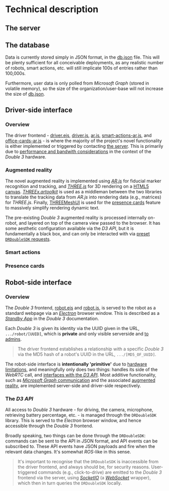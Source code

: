 # Technical description
## The server
## The database
Data is currently stored simply in JSON format, in the [db.json](db/db.json) file. This will be plenty sufficient for all conceivable deployments, as any realistic number of robots, smart actions, etc. will still implicate 100s of entries rather than 100,000s.

Furthermore, user data is only polled from *Microsoft Graph* (stored in volatile memory), so the size of the organization/user-base will not increase the size of [db.json](db/db.json). 

## Driver-side interface
### Overview
The driver frontend - [driver.ejs](#views/driver.ejs), [driver.js](#public/driver.js), [ar.js](#public/ar.js), [smart-actions-ar.js](#public/smart-actions-ar.js), and [office-cards-ar.js](#public/office-cards-ar.js) - is where the majority of the project's novel functionality is either implemented or triggered by contacting [the server](). This is primarily due to [performance and bandwith considerations]() in the context of the *Double 3* hardware.

### Augmented reality
The novel augmented reality is implemented using [*AR.js*](https://ar-js-org.github.io/AR.js-Docs/) for fiducial marker recognition and tracking, and [*THREE.js*](https://threejs.org/) for 3D rendering on a [HTML5 canvas](https://developer.mozilla.org/en-US/docs/Web/API/Canvas_API). [*THREEx.artoolkit*](https://jeromeetienne.github.io/AR.js/three.js/) is used as a middleman between the two libraries to translate the tracking data from *AR.js* into rendering data (e.g., matrices) for *THREE.js*. Finally, [THREEMeshUI](https://github.com/felixmariotto/three-mesh-ui) is used for the [presence cards]() feature to massively simplify rendering dynamic text.

The pre-existing *Double 3* augmented reality is processed internally on-robot, and layered on top of the camera view passed to the browser. It has some aesthetic configuration available via the *D3 API*, but it is fundamentally a black box, and can only be interacted with via [preset `DRDoubleSDK` requests](#the-d3-api). 

### Smart actions
### Presence cards

## Robot-side interface
### Overview
The *Double 3* frontend, [robot.ejs](views/robot.ejs) and [robot.js](public/robot.js), is served to the robot as a standard webpage via an [*Electron*](https://www.electronjs.org/) browser window. This is described as a [*Standby App*]() in the *Double 3* documentation.

Each *Double 3* is given its identity via the UUID given in the URL, `.../robot/[UUID]`, which is **private** and only visible serverside and [to admins](system-configuration#double-3-robots).

> The driver frontend establishes a relationship with a specific *Double 3* via the MD5 hash of a robot's UUID in the URL, `.../[MD5_OF_UUID]`.

The robot-side interface is **intentionally 'primitive'** due to [hardware limitations](), and meaningfully only does two things: handles its side of the *WebRTC* call, and [interfaces with the *D3 API*](). Most additive functionality, such as [*Microsoft Graph* communication]() and the associated [augmented reality](), are implemented server-side and driver-side respectively.

### The *D3 API*
All access to *Double 3* hardware - for driving, the camera, microphone, retrieving battery percentage, etc. - is managed through the `DRDoubleSDK` library. This is served to the *Electron* browser window, and hence accessible through the *Double 3* frontend.

Broadly speaking, two things can be done through the `DRDoubleSDK`: commands can be sent to the API in JSON format, and API events can be subscribed to. These API events have JSON payloads and fire when the relevant data changes. It's somewhat *ROS*-like in this sense.

> It's important to recognise that the `DRDoubleSDK` is inaccessible from the driver frontend, and always should be, for security reasons. User-triggered commands (e.g., click-to-drive) are emitted to the *Double 3* frontend via the server, using [*SocketIO*](https://socket.io/) (a [*WebSocket*](https://developer.mozilla.org/en-US/docs/Web/API/WebSockets_API) wrapper), which then in turn queries the `DRDoubleSDK` locally.